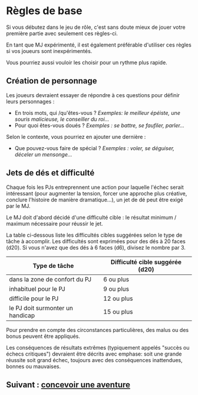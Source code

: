 # Règles de base

Si vous débutez dans le jeu de rôle, c'est sans doute mieux de jouer votre première partie avec seulement ces règles-ci.

En tant que MJ expérimenté, il est également préférable d'utiliser ces règles si vos joueurs sont inexpérimentés.

Vous pourriez aussi vouloir les choisir pour un rythme plus rapide.

## Création de personnage

Les joueurs devraient essayer de répondre à ces questions pour définir leurs personnages :
- En trois mots, qui /qu'êtes-vous ? *Exemples: le meilleur épéiste, une souris malicieuse, le conseiller du roi...*
- Pour quoi êtes-vous doués ? *Exemples : se battre, se faufiler, parler...*

Selon le contexte, vous pourriez en ajouter une dernière :
- Que pouvez-vous faire de spécial ? *Exemples : voler, se déguiser, déceler un mensonge...*

## Jets de dés et difficulté

Chaque fois les PJs entreprennent une action pour laquelle l'échec serait intéressant (pour augmenter la tension, forcer une approche plus créative, conclure l'histoire de manière dramatique...), un jet de dé peut être exigé par le MJ.

Le MJ doit d'abord décidé d'une difficulté cible : le résultat minimum / maximum nécessaire pour réussir le jet.

La table ci-dessous liste les difficultés cibles suggérées selon le type de tâche à accomplir.
Les difficultés sont exprimées pour des dés à 20 faces (d20). Si vous n'avez que des dés à 6 faces (d6), divisez le nombre par 3.

| Type de tâche                    | Difficulté cible suggérée (d20) |
| -------------------------------- | ------------------------------- |
| dans la zone de confort du PJ    | 6 ou plus                       |
| inhabituel pour le PJ            | 9 ou plus                       |
| difficile pour le PJ             | 12 ou plus                      |
| le PJ doit surmonter un handicap | 15 ou plus                      |


Pour prendre en compte des circonstances particulières, des malus ou des bonus peuvent être appliqués.

Les conséquences de résultats extrêmes (typiquement appelés "succès ou échecs critiques") devraient être décrits avec emphase: soit une grande réussite soit grand échec, toujours avec des conséquences inattendues, bonnes ou mauvaises.

## Suivant : [concevoir une aventure](/chapters/03-adventure/french.md)
